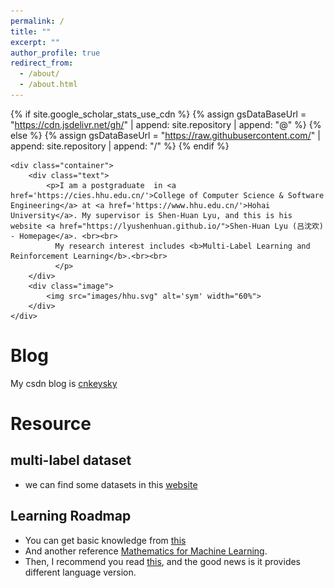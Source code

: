 ```yaml
---
permalink: /
title: ""
excerpt: ""
author_profile: true
redirect_from: 
  - /about/
  - /about.html
---
```


{% if site.google_scholar_stats_use_cdn %}
{% assign gsDataBaseUrl = "https://cdn.jsdelivr.net/gh/" | append: site.repository | append: "@" %}
{% else %}
{% assign gsDataBaseUrl = "https://raw.githubusercontent.com/" | append: site.repository | append: "/" %}
{% endif %}

<span class='anchor' id='about-me'></span>

<head>
    <style>
        .container {
            display: flex;
        }
        .text {
            flex: 80%;
        }
        .image {
            flex: 20%;
            display: flex;
            justify-content: flex-end;
        }
    </style>
</head>
<body>

    <div class="container">
        <div class="text">
            <p>I am a postgraduate  in <a href='https://cies.hhu.edu.cn/'>College of Computer Science & Software Engineering</a> at <a href='https://www.hhu.edu.cn/'>Hohai University</a>. My supervisor is Shen-Huan Lyu, and this is his website <a href="https://lyushenhuan.github.io/">Shen-Huan Lyu (吕沈欢) - Homepage</a>. <br><br>
              My research interest includes <b>Multi-Label Learning and Reinforcement Learning</b>.<br><br>
              </p>
        </div>
        <div class="image">
            <img src="images/hhu.svg" alt='sym' width="60%">
        </div>
    </div>
</body>


<!--# 🔥 News
- 


# 📝 Publications 
- 


# 🎖 Honors and Awards
- 

# ✨ Academic Service
- 

# 📖 Educations
- 

# 💬 Invited Talks
- 

# 💻 Internships
- 
-->
# Blog
My csdn blog is <a href='https://blog.csdn.net/cnkeysky'>cnkeysky</a>

# Resource

## multi-label dataset
- we can find some datasets in this <a href='https://mulan.sourceforge.net/datasets-mlc.html'>website</a>


## Learning Roadmap
- You can get basic knowledge from <a href='https://github.com/Visualize-ML'>this</a>
- And another reference <a href='https://github.com/dair-ai/Mathematics-for-ML'>Mathematics for Machine Learning</a>.
- Then, I recommend you read <a href='https://d2l.ai/'>this</a>, and the good news is it provides different language version.

<br><br><br><br>

